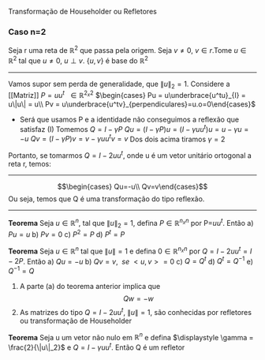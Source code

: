 Transformação de Householder ou Refletores

### Caso n=2
Seja r uma reta de $\mathbb{R}^2$ que passa pela origem. Seja $v\neq 0,~v\in r$.Tome $u \in \mathbb{R}^2$ tal que $u \neq 0$, $u \perp v$.
$\{u,v\}$ é base do $\mathbb{R}^2$

---

Vamos supor sem perda de generalidade, que $\|u\|_2=1$. Considere a [[Matriz]] $P=uu^t~~\in \mathbb{R}^{2_x2}$ 
$\begin{cases} Pu = u\underbrace{u^tu}_{I} = u\|u\| = u\\ Pv = u\underbrace{u^tv}_{perpendiculares}=u.o=0\end{cases}$
- Será que usamos P e a identidade não conseguimos a reflexão que satisfaz
(I) Tomemos $Q = I-\gamma P$ 
	$Qu = (I-\gamma P)u = (I-\gamma uu^t)u =u- \gamma u = -u$
	$Qv=(I-\gamma P)v = v-\gamma uu^tv = v$
	Dos dois acima tiramos $\gamma =2$

Portanto, se tomarmos $Q = I-2uu^t$, onde u é um vetor unitário ortogonal a reta r, temos:

---

$$\begin{cases} Qu=-u\\ Qv=v\end{cases}$$
Ou seja, temos que Q é uma transformação do tipo reflexão.

---

**Teorema**
	Seja $u \in \mathbb{R}^n$, tal que $\|u\|_2=1$, defina $P \in \mathbb{R}^{n_xn}$ por P=$uu^t$. Então
	a) $Pu=u$
	b) $Pv  =0$
	c) $P^2 = P$
	d) $P^t = P$

**Teorema**
	Seja $u \in \mathbb{R}^n$ tal que $\|u\|=1$ e defina $0 \in \mathbb{R}^{n_xn}$ por $Q=I-2uu^t=I-2P$. Então
	a) $Qu = -u$
	b) $Qv = v,~~se~<u,v>=0$
	c) $Q=Q^t$
	d) $Q^t=Q^{-1}$
	e) $Q^{-1}=Q$

1) A parte (a) do teorema anterior implica que $$Qw = -w$$
2) As matrizes do tipo $Q=I-2uu^t$, $\|u\|=1$, são conhecidas por refletores ou transformação de Householder

**Teorema**
Seja u um vetor não nulo em $\mathbb{R}^n$ e defina $\displaystyle \gamma = \frac{2}{\|u\|_2}$ e $Q=I-\gamma uu^t$. Então Q é um refletor
